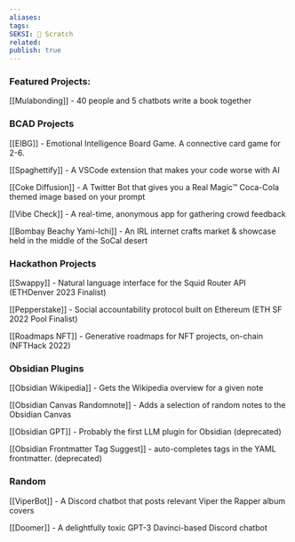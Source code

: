 ```yaml
---
aliases: 
tags: 
SEKSI: 🦂 Scratch
related: 
publish: true
---
```



### Featured Projects:

[[Mulabonding]] - 40 people and 5 chatbots write a book together

### BCAD Projects

[[EIBG]] - Emotional Intelligence Board Game. A connective card game for 2-6.

[[Spaghettify]] - A VSCode extension that makes your code worse with AI

[[Coke Diffusion]] - A Twitter Bot that gives you a Real Magic™️ Coca-Cola themed image based on your prompt

[[Vibe Check]] - A real-time, anonymous app for gathering crowd feedback

[[Bombay Beachy Yami-Ichi]] - An IRL internet crafts market & showcase held in the middle of the SoCal desert

### Hackathon Projects

[[Swappy]] - Natural language interface for the Squid Router API (ETHDenver 2023 Finalist)

[[Pepperstake]] - Social accountability protocol built on Ethereum (ETH SF 2022 Pool Finalist)

[[Roadmaps NFT]] - Generative roadmaps for NFT projects, on-chain (NFTHack 2022)

### Obsidian Plugins

[[Obsidian Wikipedia]] - Gets the Wikipedia overview for a given note

[[Obsidian Canvas Randomnote]] - Adds a selection of random notes to the Obsidian Canvas

[[Obsidian GPT]] - Probably the first LLM plugin for Obsidian (deprecated)

[[Obsidian Frontmatter Tag Suggest]] - auto-completes tags in the YAML frontmatter. (deprecated)

### Random

[[ViperBot]] - A Discord chatbot that posts relevant Viper the Rapper album covers

[[Doomer]] - A delightfully toxic GPT-3 Davinci-based Discord chatbot